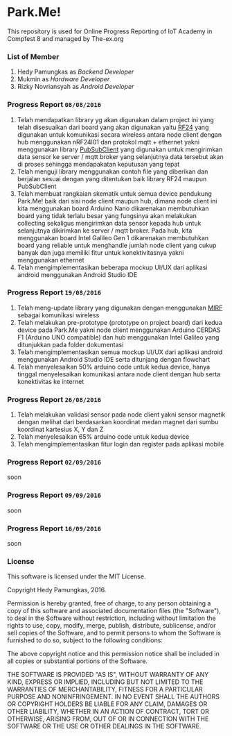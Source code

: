 Park.Me!
=================

This repository is used for Online Progress Reporting of IoT Academy in Compfest 8 and managed by The-ex.org

### List of Member
1. Hedy Pamungkas as _Backend Developer_
2. Mukmin as _Hardware Developer_
3. Rizky Novriansyah as _Android Developer_

### Progress Report `08/08/2016`
1. Telah mendapatkan library yg akan digunakan dalam project ini yang telah disesuaikan dari board yang akan digunakan yaitu [RF24](https://github.com/maniacbug/RF24) yang digunakan untuk komunikasi secara wireless antara node client dengan hub menggunakan nRF24l01 dan protokol mqtt + ethernet yakni menggunakan library [PubSubClient](https://github.com/knolleary/pubsubclient) yang digunakan untuk mengirimkan data sensor ke server / mqtt broker yang selanjutnya data tersebut akan di proses sehingga mendapakatan keputusan yang tepat
2. Telah menguji library menggunakan contoh file yang diberikan dan berjalan sesuai dengan yang ditentukan baik library RF24 maupun PubSubClient
3. Telah membuat rangkaian skematik untuk semua device pendukung Park.Me! baik dari sisi node client maupun hub, dimana node client ini kita menggunakan board Arduino Nano dikarenakan membutuhkan board yang tidak terlalu besar yang fungsinya akan melakukan collecting sekaligus mengirimkan data sensor kepada hub untuk selanjutnya dikirimkan ke server / mqtt broker. Pada hub, kita menggunakan board Intel Galileo Gen 1 dikarenakan membutuhkan board yang reliable untuk menghandle jumlah node client yang cukup banyak dan juga memiliki fitur untuk konektivitasnya yakni menggunakan ethernet
4. Telah mengimplementasikan beberapa mockup UI/UX dari aplikasi android menggunakan Android Studio IDE

### Progress Report `19/08/2016`
1. Telah meng-update library yang digunakan dengan menggunakan [MIRF](https://github.com/aaronds/arduino-nrf24l01/tree/master/Mirf) sebagai komunikasi wireless
2. Telah melakukan pre-prototype (prototype on project board) dari kedua device pada Park.Me yakni node client menggunakan Arduino CERDAS F1 (Arduino UNO compatible) dan hub menggunakan Intel Galileo yang ditunjukkan pada folder dokumentasi
3. Telah mengimplementasikan semua mockup UI/UX dari aplikasi android menggunakan Android Studio IDE serta ditunjang dengan flowchart
4. Telah menyelesaikan 50% arduino code untuk kedua device, hanya tinggal menyelesaikan komunikasi antara node client dengan hub serta konektivitas ke internet

### Progress Report `26/08/2016`
1. Telah melakukan validasi sensor pada node client yakni sensor magnetik dengan melihat dari berdasarkan koordinat medan magnet dari sumbu koordinat kartesius X, Y dan Z
2. Telah menyelesaikan 65% arduino code untuk kedua device
3. Telah mengimplementasikan fitur login dan register pada aplikasi mobile

### Progress Report `02/09/2016`
soon

### Progress Report `09/09/2016`
soon

### Progress Report `16/09/2016`
soon

### License

This software is licensed under the MIT License.

Copyright Hedy Pamungkas, 2016.

Permission is hereby granted, free of charge, to any person obtaining a copy of this software and associated documentation files (the "Software"), to deal in the Software without restriction, including without limitation the rights to use, copy, modify, merge, publish, distribute, sublicense, and/or sell copies of the Software, and to permit persons to whom the Software is furnished to do so, subject to the following conditions:

The above copyright notice and this permission notice shall be included in all copies or substantial portions of the Software.

THE SOFTWARE IS PROVIDED "AS IS", WITHOUT WARRANTY OF ANY KIND, EXPRESS OR IMPLIED, INCLUDING BUT NOT LIMITED TO THE WARRANTIES OF MERCHANTABILITY, FITNESS FOR A PARTICULAR PURPOSE AND NONINFRINGEMENT. IN NO EVENT SHALL THE AUTHORS OR COPYRIGHT HOLDERS BE LIABLE FOR ANY CLAIM, DAMAGES OR OTHER LIABILITY, WHETHER IN AN ACTION OF CONTRACT, TORT OR OTHERWISE, ARISING FROM, OUT OF OR IN CONNECTION WITH THE SOFTWARE OR THE USE OR OTHER DEALINGS IN THE SOFTWARE.
